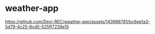 # weather-app

https://github.com/Devi-REC/weather-app/assets/143986781/bc6ee1a3-5d79-4c25-8cd5-525ff7239e15
